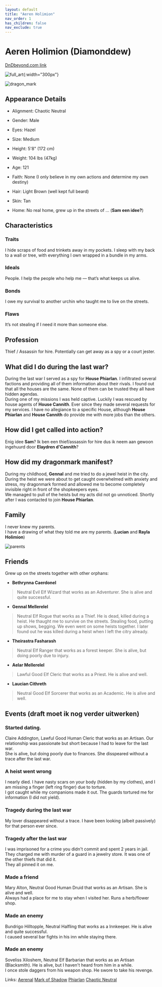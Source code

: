 ```yaml
---
layout: default
title: "Aeren Holimion"
nav_order: 1
has_children: false
nav_exclude: true
---
```


# Aeren Holimion (Diamonddew)

[DnDbeyond.com link](https://www.dndbeyond.com/characters/48920898)

![full_art](img/aeren.jpg){:width="300px"}

![dragon_mark](img/aeren_mark.png)

## Appearance Details

- Alignment: Chaotic Neutral
- Gender: Male
- Eyes: Hazel
- Size: Medium
- Height: 5'8" (172 cm)
- Weight: 104 lbs (47kg)
- Age: 121
- Faith: None (I only believe in my own actions and determine my own destiny)
- Hair: Light Brown (well kept full beard)
- Skin: Tan

- Home: No real home, grew up in the streets of ... (**Sam een idee?**)

## Characteristics

### Traits

I hide scraps of food and trinkets away in my pockets.
I sleep with my back to a wall or tree, with everything I own wrapped in a bundle in my arms.

### Ideals

People. I help the people who help me — that’s what keeps us alive.

### Bonds

I owe my survival to another urchin who taught me to live on the streets.

### Flaws

It’s not stealing if I need it more than someone else.

## Profession

Thief / Assassin for hire. Potentially can get away as a spy or a court jester.

## What did I do during the last war?

During the last war I served as a spy for **House Phiarlan**. I infiltrated several factions and providing all of them information about their rivals. I found out that all the houses are the same. None of them can be trusted they all have hidden agendas.  
During one of my missions I was held captive. Luckily I was rescued by house agents of **House Cannith**. Ever since they made several requests for my services.
I have no allegiance to a specific House, although **House Phiarlan** and **House Cannith** do provide me with more jobs than the others.

## How did I get called into action?

Enig idee **Sam**? Ik ben een thief/assassin for hire dus ik neem aan gewoon ingehuurd door **Elaydren d'Cannith**?

## How did my dragonmark manifest?

During my childhood, **Gennal** and me tried to do a jewel heist in the city.  
During the heist we were about to get caught overwhelmed with anxiety and stress, my dragonmark formed and allowed me to become completely invisible right in front of the shopkeepers eyes.  
We managed to pull of the heists but my acts did not go unnoticed. Shortly after I was contacted to join **House Phiarlan**.

## Family

I never knew my parents.  
I have a drawing of what they told me are my parents. (**Lucian** and **Rayla Holimion**)

![parents](img/aeren_parents.jpg)

## Friends

Grew up on the streets together with other orphans:
- **Bethrynna Caerdonel**
>Neutral Evil Elf Wizard that works as an Adventurer. She is alive and quite successful.
- **Gennal Mellerelel**
> Neutral Elf Rogue that works as a Thief. He is dead, killed during a heist.
He thaught me to survive on the streets. Stealing food, putting up shows, begging. We even went on some heists together. I later found out he was killed during a heist when I left the citry already.
- **Theirastra Fasharash**
> Neutral Elf Ranger that works as a forest keeper. She is alive, but doing poorly due to injury.
- **Aelar Mellerelel**
> Lawful Good Elf Cleric that works as a Priest. He is alive and well.
- **Laucian Cithreth**
> Neutral Good Elf Sorcerer that works as an Academic. He is alive and well.

## Events (draft moet ik nog verder uitwerken)

### Started dating.

Claire Addington, Lawful Good Human Cleric that works as an Artisan. Our relationship was passionate but short because I had to leave for the last war.  
She is alive, but doing poorly due to finances. She disspeared without a trace after the last war.

### A heist went wrong

I nearly died. I have nasty scars on your body (hidden by my clothes), and I am missing a finger (left ring finger) due to torture.  
I got caught while my companions made it out. The guards tortured me for information (I did not yield).

### Tragedy during the last war

My lover disappeared without a trace. I have been looking (albeit passively) for that person ever since.

### Tragedy after the last war

I was imprisoned for a crime you didn't commit and spent 2 years in jail.  
They charged me with murder of a guard in a jewelry store. It was one of the other thiefs that did it.  
They all pinned it on me.

### Made a friend

Mary Alton, Neutral Good Human Druid that works as an Artisan. She is alive and well.  
Always had a place for me to stay when I visited her. Runs a herb/flower shop.

### Made an enemy

Bundrigo Hilltopple, Neutral Halfling that works as a Innkeeper. He is alive and quite successful.  
I caused several bar fights in his inn while staying there.

### Made an enemy

Soveliss Xiloshem, Neutral Elf Barbarian that works as an Artisan (Blacksmith). He is alive, but I haven't heard from him in a while.  
I once stole daggers from his weapon shop. He swore to take his revenge.


Links:
[Aerenal](https://www.dndbeyond.com/sources/erftlw/khorvaire-gazeteer-distant-lands#Aerenal)
[Mark of Shadow](https://www.dndbeyond.com/sources/erftlw/character-creation-dragonmarks#TheMarkofShadow)
[Phiarlan](https://eberron.fandom.com/wiki/House_Phiarlan)
[Chaotic Neutral](https://mykindofmeeple.com/chaotic-neutral-alignment/)
